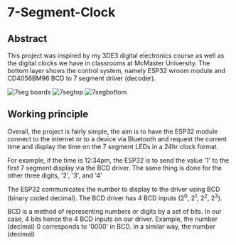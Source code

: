 # 7-Segment-Clock

## Abstract
This project was inspired by my 3DE3 digital electronics course as well as the digital clocks we have in classrooms at McMaster University. The bottom layer shows the control system, namely ESP32 wroom module and CD4056BM96 BCD to 7 segment driver (decoder).

![7seg boards](https://user-images.githubusercontent.com/78376139/207985339-6dba03bb-c26b-4836-a15a-96e45c67e9c9.png)
![7segtop](https://user-images.githubusercontent.com/78376139/207985349-215cbd8a-2cc8-4b1e-9181-63be78ce538a.png)
![7segbottom](https://user-images.githubusercontent.com/78376139/207985354-fe20d606-debe-4ffd-baa6-408211aae561.png)


## Working principle 
Overall, the project is fairly simple, the aim is to have the ESP32 module connect to the internet or to a device via Bluetooth and request the current time and display the time on the 7 segment LEDs in a 24hr clock format.

For example, if the time is 12:34pm, the ESP32 is to send the value '1' to the first 7 segment display via the BCD driver. The same thing is done for the other three digits, '2', '3', and '4'

The ESP32 communicates the number to display to the driver using BCD (binary coded decimal). The BCD driver has 4 BCD inputs (2<sup>0</sup>, 2<sup>1</sup>, 2<sup>2</sup>, 2<sup>3</sup>).

BCD is a method of representing numbers or digits by a set of bits. In our case, 4 bits hence the 4 BCD inputs on our driver. 
Example, the number (decimal) 0 corresponds to '0000' in BCD. In a similar way, the number (decimal) 
